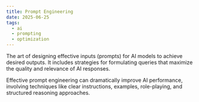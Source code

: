 ```yaml
---
title: Prompt Engineering
date: 2025-06-25
tags:
  - ai
  - prompting
  - optimization
---
```


The art of designing effective inputs (prompts) for AI models to achieve desired outputs. It includes strategies for formulating queries that maximize the quality and relevance of AI responses.

Effective prompt engineering can dramatically improve AI performance, involving techniques like clear instructions, examples, role-playing, and structured reasoning approaches.
